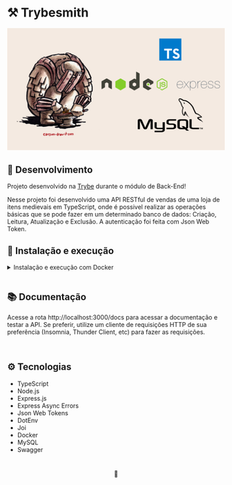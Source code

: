 # ⚒️ Trybesmith

![Preview do Projeto Blogs API](./project-preview.png)

## 📡 Desenvolvimento

Projeto desenvolvido na <a href="https://betrybe.com/" target="_blank">Trybe</a> durante o módulo de Back-End!

Nesse projeto foi desenvolvido uma API RESTful de vendas de uma loja de itens medievais em TypeScript, onde é possivel realizar as operações básicas que se pode fazer em um determinado banco de dados: Criação, Leitura, Atualização e Exclusão. A autenticação foi feita com Json Web Token.

## 🚀 Instalação e execução

<details>
<summary>Instalação e execução com Docker</summary>
<br />

Para rodar está aplicação é necessário ter **Git**, **Docker** e o **Docker Compose** instalados no seu computador. O Docker Compose precisa estar na versão **1.29** ou superior.

### 1 - Clone o repositório:

```
git clone git@github.com:lauropera/trybesmith.git
```

### 2 - Na raíz do projeto, suba os containers `trybesmith` e `trybesmith_db` utilizando o docker-compose.

    docker-compose up -d --build

### 3 - Execute o script SQL para criar o banco de dados

Conecte ao servidor MySQL rodando na porta 3306 usando um cliente MySQL de sua preferência. Utilize as seguintes credenciais:

* host: `db`
* user: `root`
* password: `password`

Então, no cliente, rode o script que está no arquivo `Trybesmith.sql`.

### 4 - Abra o terminal do container `trybesmith`.

    docker exec -it trybesmith bash

### 5 - No terminal do container, instale as dependências com o comando:

    npm install

### 6 - Agora execute a aplicação com o comando:

    npm start

</details>
<br />

## 📚 Documentação

Acesse a rota http://localhost:3000/docs para acessar a documentação e testar a API. Se preferir, utilize um cliente de requisições HTTP de sua preferência (Insomnia, Thunder Client, etc) para fazer as requisições.

<br />

## ⚙️ Tecnologias

- TypeScript
- Node.js
- Express.js
- Express Async Errors
- Json Web Tokens
- DotEnv
- Joi
- Docker
- MySQL
- Swagger

#

<div>
  <p align="center">🍐</p>
</div>
